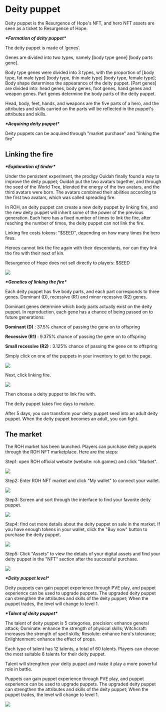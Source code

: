# Deity puppet

Deity puppet is the Resurgence of Hope's NFT, and hero NFT assets are seen as a ticket to Resurgence of Hope.

_**\*Formation of deity puppet\***_

The deity puppet is made of ‘genes’.

Genes are divided into two types, namely \[body type gene] \[body parts gene].

Body type genes were divided into 3 types, with the proportion of \[body type, fat male type] \[body type, thin male type] \[body type, female type]; Body shape determines the appearance of the deity puppet. \[Part genes] are divided into: head genes, body genes, foot genes, hand genes and weapon genes. Part genes determine the body parts of the deity puppet.

Head, body, feet, hands, and weapons are the five parts of a hero, and the attributes and skills carried on the parts will be reflected in the puppet's attributes and skills.

_**\*Acquiring deity puppet\***_

Deity puppets can be acquired through "market purchase" and "linking the fire"

## Linking the fire

_**\*Explanation of tinder\***_

Under the persistent experiment, the prodigy Ouidah finally found a way to improve the deity puppet; Ouidah put the two avatars together, and through the seed of the World Tree, blended the energy of the two avatars, and the third avatars were born. The avatars combined their abilities according to the first two avatars, which was called spreading fire.

In ROH, an deity puppet can create a new deity puppet by linking fire, and the new deity puppet will inherit some of the power of the previous generation. Each hero has a fixed number of times to link the fire, after reaching the number of times, the deity puppet can not link the fire.

Linking fire costs tokens: "$SEED", depending on how many times the hero fires.

Heroes cannot link the fire again with their descendants, nor can they link the fire with their next of kin.

Resurgence of Hope does not sell directly to players: $SEED

![](<../.gitbook/assets/link fire.jpg>)

_**\*Genetics of linking the fire\***_

Each deity puppet has five body parts, and each part corresponds to three genes. Dominant (D), recessive (R1) and minor recessive (R2) genes.

Dominant genes determine which body parts actually exist on the deity puppet. In reproduction, each gene has a chance of being passed on to future generations:

**Dominant (D)** : 37.5% chance of passing the gene on to offspring

**Recessive (R1)** : 9.375% chance of passing the gene on to offspring

**Small recessive (R2)** : 3.125% chance of passing the gene on to offspring

Simply click on one of the puppets in your inventory to get to the page.

![](../.gitbook/assets/zc.png)

Next, click linking fire.

![](<../.gitbook/assets/link fire.png>)

Then choose a deity puppet to link fire with.

The deity puppet takes five days to mature.

After 5 days, you can transform your deity puppet seed into an adult deity puppet. When the deity puppet becomes an adult, you can fight.

## The market

The ROH market has been launched. Players can purchase deity puppets through the ROH NFT marketplace. Here are the steps:

Step1: open ROH official website (website: roh.games) and click "Market".

![](../.gitbook/assets/scgm.png)

Step2: Enter ROH NFT market and click "My wallet" to connect your wallet.

![](../.gitbook/assets/2.png)

Step3: Screen and sort through the interface to find your favorite deity puppet.

![](../.gitbook/assets/3.png)

Step4: find out more details about the deity puppet on sale in the market. If you have enough tokens in your wallet, click the "Buy now" button to purchase the deity puppet.

![](../.gitbook/assets/4.png)

Step5: Click "Assets" to view the details of your digital assets and find your deity puppet in the "NFT" section after the successful purchase.

![](../.gitbook/assets/lf.png)

_**\*Deity puppet level\***_

Deity puppets can gain puppet experience through PVE play, and puppet experience can be used to upgrade puppets. The upgraded deity puppet can strengthen the attributes and skills of the deity puppet; When the puppet trades, the level will change to level 1.

_**\*Talent of deity puppet\***_

The talent of deity puppet is 5 categories, precision: enhance general attack; Dominate: enhance the strength of physical skills; Witchcraft: increases the strength of spell skills; Resolute: enhance hero's tolerance; Enlightenment: enhance the effect of props.

Each type of talent has 12 talents, a total of 60 talents. Players can choose the most suitable 8 talents for their deity puppet.

Talent will strengthen your deity puppet and make it play a more powerful role in battle.

Puppets can gain puppet experience through PVE play, and puppet experience can be used to upgrade puppets. The upgraded deity puppet can strengthen the attributes and skills of the deity puppet; When the puppet trades, the level will change to level 1.

![](../.gitbook/assets/sotf.jpg)

